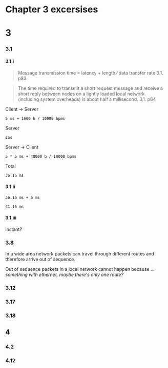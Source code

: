 # Chapter 3 excersises

# 3

### 3.1

#### 3.1.i

> Message transmission time = latency + length ⁄ data transfer rate
> 3.1. p83

> The time required to transmit a short request message and receive a short reply between nodes on a lightly loaded local network (including system overheads) is about half a millisecond.
> 3.1. p84

Client -> Server

`5 ms + 1600 b / 10000 bpms`

Server

`2ms`

Server -> Client

`5 * 5 ms + 40000 b / 10000 bpms`

Total

`36.16 ms`


#### 3.1.ii

`36.16 ms + 5 ms`

`41.16 ms`

#### 3.1.iii

instant?


### 3.8


In a wide area network packets can travel through different routes and therefore arrive out of sequence.

Out of sequence packets in a local network cannot happen because *... something with ethernet, maybe there's only one route?*

### 3.12

### 3.17

### 3.18

## 4

### 4.2

### 4.12
